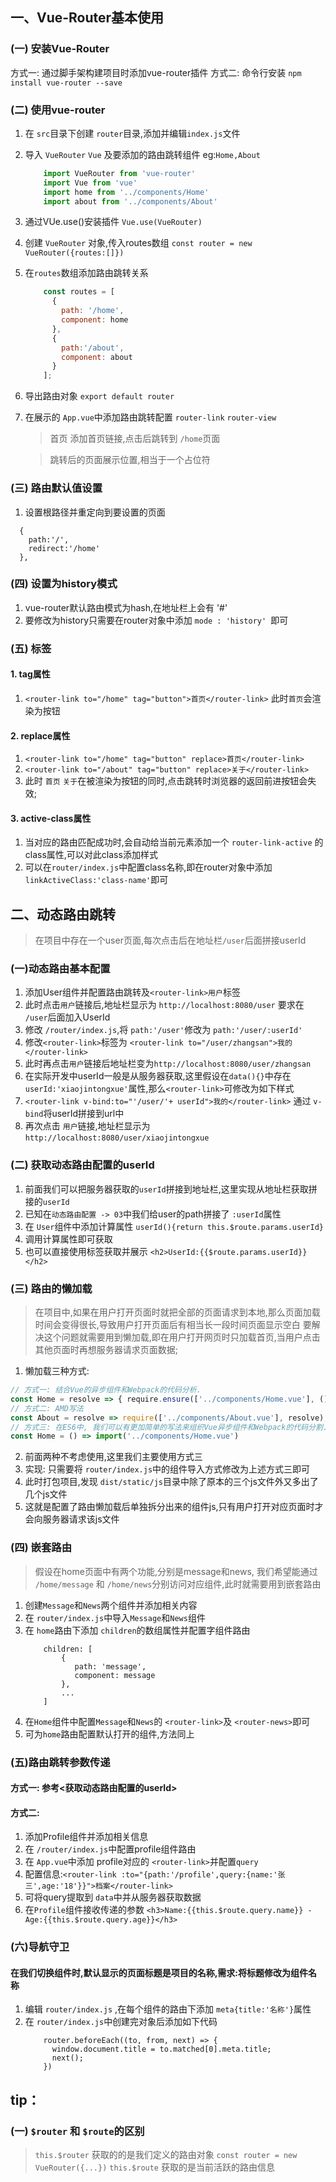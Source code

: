 ## 一、Vue-Router基本使用

### (一) 安装Vue-Router
方式一: 通过脚手架构建项目时添加vue-router插件
方式二: 命令行安装 `npm install vue-router --save`

### (二) 使用vue-router
1. 在 `src`目录下创建 `router`目录,添加并编辑`index.js`文件
2. 导入 `VueRouter` `Vue` 及要添加的路由跳转组件 eg:`Home,About`
    ```js
        import VueRouter from 'vue-router'
        import Vue from 'vue'
        import home from '../components/Home'
        import about from '../components/About'
    ```
3. 通过VUe.use()安装插件 `Vue.use(VueRouter)`
4. 创建 `VueRouter` 对象,传入routes数组 `const router = new VueRouter({routes:[]})`
5. 在`routes`数组添加路由跳转关系
    ```js
        const routes = [
          {
            path: '/home',
            component: home
          },
          {
            path:'/about',
            component: about
          }
        ];
    ```
6. 导出路由对象 `export default router`
7. 在展示的 `App.vue`中添加路由跳转配置 `router-link` `router-view`
    > <router-link to="/home">首页</router-link> 添加首页链接,点击后跳转到 `/home`页面

    > <router-view></router-view> 跳转后的页面展示位置,相当于一个占位符

### (三) 路由默认值设置
1. 设置根路径并重定向到要设置的页面
```
  {
    path:'/',
    redirect:'/home'
  },
```

### (四) 设置为history模式
1. vue-router默认路由模式为hash,在地址栏上会有 '#'
2. 要修改为history只需要在router对象中添加 `mode : 'history' `即可

### (五) <router-link></router-link>标签
#### 1. tag属性
1. `<router-link to="/home" tag="button">首页</router-link>` 此时`首页`会渲染为按钮

#### 2. replace属性
1. `<router-link to="/home" tag="button" replace>首页</router-link>`
2. `<router-link to="/about" tag="button" replace>关于</router-link>`
3. 此时 `首页` `关于`在被渲染为按钮的同时,点击跳转时浏览器的返回前进按钮会失效;

#### 3. active-class属性
1. 当<router-link>对应的路由匹配成功时,会自动给当前元素添加一个 `router-link-active` 的class属性,可以对此class添加样式
2. 可以在`router/index.js`中配置class名称,即在router对象中添加 `linkActiveClass:'class-name'`即可

## 二、动态路由跳转

>在项目中存在一个user页面,每次点击后在地址栏`/user`后面拼接userId
### (一)动态路由基本配置
1. 添加User组件并配置路由跳转及`<router-link>用户`标签
2. 此时点击`用户`链接后,地址栏显示为 `http://localhost:8080/user` 要求在 `/user`后面加入UserId
3. 修改 `/router/index.js`,将 `path:'/user'`修改为 `path:'/user/:userId'`
4. 修改`<router-link>`标签为 `<router-link to="/user/zhangsan">我的</router-link>`
5. 此时再点击`用户`链接后地址栏变为`http://localhost:8080/user/zhangsan`
6. 在实际开发中userId一般是从服务器获取,这里假设在`data(){}`中存在`userId:'xiaojintongxue'`属性,那么`<router-link>`可修改为如下样式
7. `<router-link v-bind:to="'/user/'+ userId">我的</router-link>` 通过 `v-bind`将userId拼接到url中
8. 再次点击 `用户`链接,地址栏显示为 `http://localhost:8080/user/xiaojintongxue`

### (二) 获取动态路由配置的userId
1. 前面我们可以把服务器获取的`userId`拼接到地址栏,这里实现从地址栏获取拼接的`userId`
2. 已知在`动态路由配置 -> 03`中我们给user的path拼接了 `:userId`属性
3. 在 `User`组件中添加计算属性 `userId(){return this.$route.params.userId}`
4. 调用计算属性即可获取
5. 也可以直接使用标签获取并展示 `<h2>UserId:{{$route.params.userId}} </h2>`

### (三) 路由的懒加载
> 在项目中,如果在用户打开页面时就把全部的页面请求到本地,那么页面加载时间会变得很长,导致用户打开页面后有相当长一段时间页面显示空白
> 要解决这个问题就需要用到懒加载,即在用户打开网页时只加载首页,当用户点击其他页面时再想服务器请求页面数据;
1. 懒加载三种方式:
```js
// 方式一: 结合Vue的异步组件和Webpack的代码分析.
const Home = resolve => { require.ensure(['../components/Home.vue'], () => { resolve(require('../components/Home.vue')) })};
// 方式二: AMD写法
const About = resolve => require(['../components/About.vue'], resolve);
// 方式三: 在ES6中, 我们可以有更加简单的写法来组织Vue异步组件和Webpack的代码分割.
const Home = () => import('../components/Home.vue')
```
2. 前面两种不考虑使用,这里我们主要使用方式三
3. 实现: 只需要将 `router/index.js`中的组件导入方式修改为上述方式三即可
4. 此时打包项目,发现 `dist/static/js`目录中除了原本的三个js文件外又多出了几个js文件
5. 这就是配置了路由懒加载后单独拆分出来的组件js,只有用户打开对应页面时才会向服务器请求该js文件

### (四) 嵌套路由
> 假设在home页面中有两个功能,分别是message和news,
> 我们希望能通过 `/home/message` 和 `/home/news`分别访问对应组件,此时就需要用到嵌套路由

1. 创建`Message`和`News`两个组件并添加相关内容
2. 在 `router/index.js`中导入`Message`和`News`组件
3. 在 `home`路由下添加 `children`的数组属性并配置字组件路由
    ```
        children: [
            {
               path: 'message',
               component: message
            },
            ...
        ]
    ```
4. 在`Home`组件中配置`Message`和`News`的 `<router-link>`及 `<router-news>`即可
5. 可为`home`路由配置默认打开的组件,方法同上

### (五)路由跳转参数传递
#### 方式一: 参考<获取动态路由配置的userId>
#### 方式二:
1. 添加Profile组件并添加相关信息
2. 在 `/router/index.js`中配置profile组件路由
3. 在 `App.vue`中添加 profile对应的 `<router-link>`并配置`query`
4. 配置信息:`<router-link :to="{path:'/profile',query:{name:'张三',age:'18'}}">档案</router-link>`
5. 可将query提取到 `data`中并从服务器获取数据
6. 在`Profile`组件接收传递的参数 `<h3>Name:{{this.$route.query.name}} - Age:{{this.$route.query.age}}</h3>`

### (六)导航守卫
#### 在我们切换组件时,默认显示的页面标题是项目的名称,需求:将标题修改为组件名称
1. 编辑 `router/index.js` ,在每个组件的路由下添加 `meta{title:'名称'}`属性
2. 在 `router/index.js`中创建完对象后添加如下代码
    ```
        router.beforeEach((to, from, next) => {
          window.document.title = to.matched[0].meta.title;
          next();
        })
    ```











## tip：
### (一) `$router` 和 `$route`的区别
> `this.$router` 获取的的是我们定义的路由对象 `const router = new VueRouter({...})`
> `this.$route` 获取的是当前活跃的路由信息
